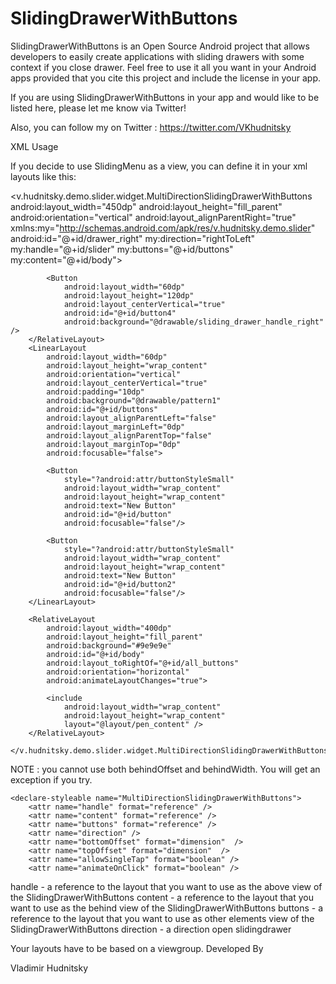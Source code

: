 SlidingDrawerWithButtons
========================
SlidingDrawerWithButtons is an Open Source Android project that allows developers to easily create applications with sliding drawers with some context if you close drawer. Feel free to use it all you want in your Android apps provided that you cite this project and include the license in your app.

If you are using SlidingDrawerWithButtons in your app and would like to be listed here, please let me know via Twitter!

Also, you can follow my on Twitter : https://twitter.com/VKhudnitsky

XML Usage

If you decide to use SlidingMenu as a view, you can define it in your xml layouts like this:

 <v.hudnitsky.demo.slider.widget.MultiDirectionSlidingDrawerWithButtons
        android:layout_width="450dp"
        android:layout_height="fill_parent"
        android:orientation="vertical"
        android:layout_alignParentRight="true"
        xmlns:my="http://schemas.android.com/apk/res/v.hudnitsky.demo.slider"
        android:id="@+id/drawer_right"
        my:direction="rightToLeft"
        my:handle="@+id/slider"
        my:buttons="@+id/buttons"
        my:content="@+id/body">
        <RelativeLayout
            android:orientation="vertical"
            android:layout_width="40dp"
            android:layout_height="fill_parent"
            android:id="@+id/slider"
            android:focusable="false"
            android:clickable="false">

            <Button
                android:layout_width="60dp"
                android:layout_height="120dp"
                android:layout_centerVertical="true"
                android:id="@+id/button4"
                android:background="@drawable/sliding_drawer_handle_right" />
        </RelativeLayout>
        <LinearLayout
            android:layout_width="60dp"
            android:layout_height="wrap_content"
            android:orientation="vertical"
            android:layout_centerVertical="true"
            android:padding="10dp"
            android:background="@drawable/pattern1"
            android:id="@+id/buttons"
            android:layout_alignParentLeft="false"
            android:layout_marginLeft="0dp"
            android:layout_alignParentTop="false"
            android:layout_marginTop="0dp"
            android:focusable="false">

            <Button
                style="?android:attr/buttonStyleSmall"
                android:layout_width="wrap_content"
                android:layout_height="wrap_content"
                android:text="New Button"
                android:id="@+id/button"
                android:focusable="false"/>

            <Button
                style="?android:attr/buttonStyleSmall"
                android:layout_width="wrap_content"
                android:layout_height="wrap_content"
                android:text="New Button"
                android:id="@+id/button2"
                android:focusable="false"/>
        </LinearLayout>

        <RelativeLayout
            android:layout_width="400dp"
            android:layout_height="fill_parent"
            android:background="#9e9e9e"
            android:id="@+id/body"
            android:layout_toRightOf="@+id/all_buttons"
            android:orientation="horizontal"
            android:animateLayoutChanges="true">

            <include
                android:layout_width="wrap_content"
                android:layout_height="wrap_content"
                layout="@layout/pen_content" />
        </RelativeLayout>

    </v.hudnitsky.demo.slider.widget.MultiDirectionSlidingDrawerWithButtons>
NOTE : you cannot use both behindOffset and behindWidth. You will get an exception if you try.
 <attr name="direction">
        <enum name="rightToLeft" value="0" />
        <enum name="bottomToTop" value="1" />
        <enum name="leftToRight" value="2" />
        <enum name="topToBottom" value="3" />
    </attr>

    <declare-styleable name="MultiDirectionSlidingDrawerWithButtons">
        <attr name="handle" format="reference" />
        <attr name="content" format="reference" />
        <attr name="buttons" format="reference" />
        <attr name="direction" />
        <attr name="bottomOffset" format="dimension"  />
        <attr name="topOffset" format="dimension"  />
        <attr name="allowSingleTap" format="boolean" />
        <attr name="animateOnClick" format="boolean" />
handle - a reference to the layout that you want to use as the above view of the SlidingDrawerWithButtons
content - a reference to the layout that you want to use as the behind view of the SlidingDrawerWithButtons
buttons - a reference to the layout that you want to use as other elements view of the SlidingDrawerWithButtons
direction - a direction open slidingdrawer

Your layouts have to be based on a viewgroup.
Developed By

Vladimir Hudnitsky
